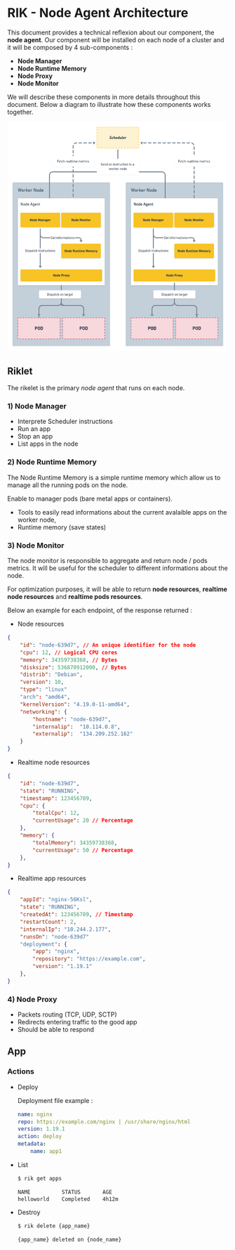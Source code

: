 # RIK - Node Agent Architecture

This document provides a technical reflexion about our component, the **node agent**. 
Our component will be installed on each node of a cluster and it will be composed by 4 sub-components :

- **Node Manager**
- **Node Runtime Memory**
- **Node Proxy**
- **Node Monitor**

We will describe these components in more details throughout this document. Below a diagram to illustrate how these components works together.

![](assets/node-schema.png)    

## Riklet

The rikelet is the primary *node agent* that runs on each node.

### 1) Node Manager

- Interprete Scheduler instructions
- Run an app
- Stop an app
- List apps in the node

### 2) Node Runtime Memory

The Node Runtime Memory is a simple runtime memory which allow us to manage all the running pods on the node.  



Enable to manager pods (bare metal apps or containers).

- Tools to easily read informations about the current avalaible apps on the worker node,
- Runtime memory (save states)

### 3) Node Monitor

The node monitor is responsible to aggregate and return node / pods metrics. It will be useful for the scheduler to different informations about the node. 

For optimization purposes, it will be able to return **node resources**, **realtime node resources** and **realtime pods resources**.

Below an example for each endpoint, of the response returned : 

- Node resources

```json
{
    "id": "node-639d7", // An unique identifier for the node
    "cpu": 12, // Logical CPU cores
    "memory": 34359738368, // Bytes
    "disksize": 536870912000, // Bytes
    "distrib": "Debian",
    "version": 10,
    "type": "linux"
    "arch": "amd64",
    "kernelVersion": "4.19.0-11-amd64",
    "networking": {
        "hostname": "node-639d7",
        "internalip":  "10.114.0.8",
        "externalip":  "134.209.252.162"
    }
}
```

- Realtime node resources

```json
{
    "id": "node-639d7",
    "state": "RUNNING",
    "timestamp": 123456789,
    "cpu": {
        "totalCpu": 12,
        "currentUsage": 20 // Percentage
    },
    "memory": {
        "totalMemory": 34359738368,
        "currentUsage": 50 // Percentage
    },
}
```

- Realtime app resources

```json
{
    "appId": "nginx-56Ksl",
    "state": "RUNNING",
    "createdAt": 123456789, // Timestamp
    "restartCount": 2,
    "internalIp": "10.244.2.177",
    "runsOn": "node-639d7"
    "deployment": {
        "app": "nginx",
        "repository": "https://example.com",
        "version": "1.19.1"
    },
}
```

### 4) Node Proxy

- Packets routing (TCP, UDP, SCTP)
- Redirects entering traffic to the good app
- Should be able to respond

## App

### Actions

- Deploy

    Deployment file example :
    ```yaml    
    name: nginx
    repo: https://example.com/nginx | /usr/share/nginx/html
    version: 1.19.1
    action: deploy
    metadata:
        name: app1
    ```

- List

    ```sh
    $ rik get apps
    ```
    ```
    NAME          STATUS       AGE
    helloworld    Completed    4h12m
    ```
    
- Destroy
    ```sh
    $ rik delete {app_name}
    ```
    ```
    {app_name} deleted on {node_name}
    ```
    
